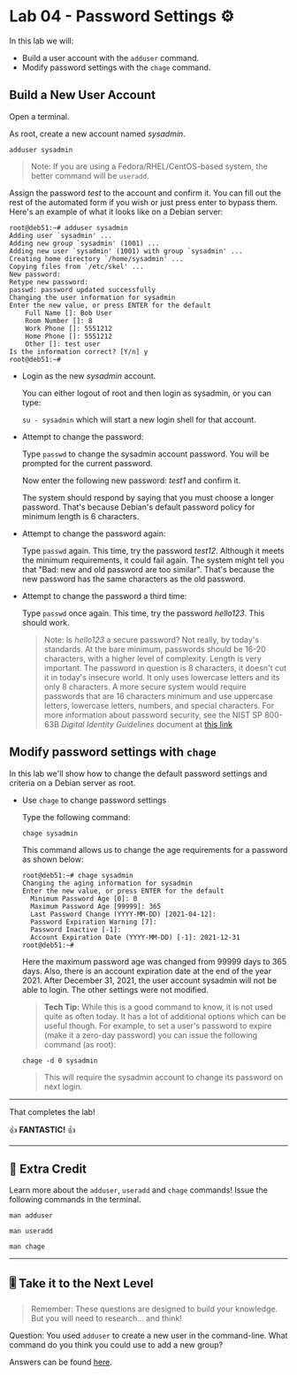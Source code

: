 # Lab 04 - Password Settings ⚙️

In this lab we will:

- Build a user account with the `adduser` command.
- Modify password settings with the `chage` command.

## Build a New User Account

Open a terminal.

As root, create a new account named *sysadmin*.

`adduser sysadmin`

> Note: If you are using a Fedora/RHEL/CentOS-based system, the better command will be `useradd`.

Assign the password *test* to the account and confirm it. You can fill out the rest of the automated form if you wish or just press enter to bypass them. Here's an example of what it looks like on a Debian server:

```console
root@deb51:~# adduser sysadmin
Adding user `sysadmin' ...
Adding new group `sysadmin' (1001) ...
Adding new user `sysadmin' (1001) with group `sysadmin' ...
Creating home directory `/home/sysadmin' ...
Copying files from `/etc/skel' ...
New password: 
Retype new password: 
passwd: password updated successfully
Changing the user information for sysadmin
Enter the new value, or press ENTER for the default
	Full Name []: Bob User
	Room Number []: 8
	Work Phone []: 5551212
	Home Phone []: 5551212
	Other []: test user
Is the information correct? [Y/n] y
root@deb51:~# 
```

- Login as the new *sysadmin* account.

  You can either logout of root and then login as sysadmin, or you can type:

  `su - sysadmin` which will start a new login shell for that account.

- Attempt to change the password:

  Type `passwd` to change the sysadmin account password. You will be prompted for the current password.

  Now enter the following new password: *test1* and confirm it.

  The system should respond by saying that you must choose a longer password. That's because Debian's default password policy for minimum length is 6 characters.

- Attempt to change the password again:

  Type `passwd` again. This time, try the password *test12*. Although it meets the minimum requirements, it could fail again. The system might tell you that "Bad: new and old password are too similar". That's because the new password has the same characters as the old password.

- Attempt to change the password a third time:

  Type `passwd` once again. This time, try the password *hello123*. This should work.

  > Note: Is *hello123* a secure password? Not really, by today's standards. At the bare minimum, passwords should be 16-20 characters, with a higher level of complexity. Length is very important. The password in question is 8 characters, it doesn't cut it in today's insecure world. It only uses lowercase letters and its only 8 characters. A more secure system would require passwords that are 16 characters minimum and use uppercase letters, lowercase letters, numbers, and special characters. For more information about password security, see the NIST SP 800-63B *Digital Identity Guidelines* document at [this link](https://pages.nist.gov/800-63-3/sp800-63b.html)

## Modify password settings with `chage`

In this lab we'll show how to change the default password settings and criteria on a Debian server as root.

- Use `chage` to change password settings

  Type the following command:

  `chage sysadmin`

  This command allows us to change the age requirements for a password as shown below:

  ```
  root@deb51:~# chage sysadmin
  Changing the aging information for sysadmin
  Enter the new value, or press ENTER for the default
    Minimum Password Age [0]: 0
    Maximum Password Age [99999]: 365
    Last Password Change (YYYY-MM-DD) [2021-04-12]: 
    Password Expiration Warning [7]: 
    Password Inactive [-1]: 
    Account Expiration Date (YYYY-MM-DD) [-1]: 2021-12-31
  root@deb51:~# 
  ```

  Here the maximum password age was changed from 99999 days to 365 days. Also, there is an account expiration date at the end of the year 2021. After December 31, 2021, the user account sysadmin will not be able to login. The other settings were not modified.

  > **Tech Tip:** While this is a good command to know, it is not used quite as often today. It has a lot of additional options which can be useful though. For example, to set a user's password to expire (make it a zero-day password) you can issue the following command (as root):

  `chage -d 0 sysadmin`

  > This will require the sysadmin account to change its password on next login.

---
That completes the lab!

👍 **FANTASTIC!** 👍

---

## 📃 Extra Credit

Learn more about the `adduser`, `useradd` and `chage` commands! Issue the following commands in the terminal.

`man adduser`

`man useradd`

`man chage`

---

## 🎚️ Take it to the Next Level

> Remember: These questions are designed to build your knowledge. But you will need to research... and think!

Question: You used `adduser` to create a new user in the command-line. What command do you think you could use to add a new group?

Answers can be found [here](../../z-more-stuff/next-level-answers.md#lab-04).
